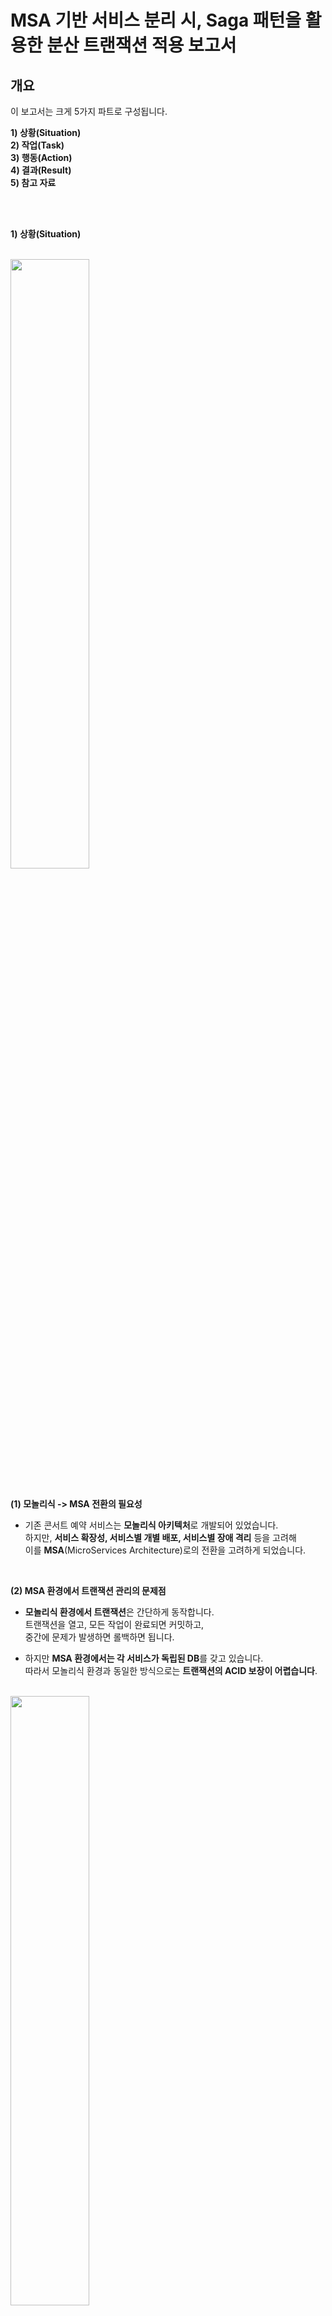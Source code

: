 
# MSA 기반 서비스 분리 시, Saga 패턴을 활용한 분산 트랜잭션 적용 보고서 

## 개요

이 보고서는 크게 5가지 파트로 구성됩니다.
  
**1) 상황(Situation)** <br>
**2) 작업(Task)** <br>
**3) 행동(Action)** <br>
**4) 결과(Result)** <br>
**5) 참고 자료** <br> 


<br> 
<br>


**1) 상황(Situation)** <br>

<br> 

<img src="https://github.com/user-attachments/assets/2e7b71e7-cbee-4306-ba58-84d144972884" width="50%" />


<br> 
<br> 

**(1) 모놀리식 -> MSA 전환의 필요성**

- 기존 콘서트 예약 서비스는 **모놀리식 아키텍처**로 개발되어 있었습니다. <br>
  하지만, **서비스 확장성, 서비스별 개별 배포, 서비스별 장애 격리** 등을 고려해 <br>
  이를 **MSA**(MicroServices Architecture)로의 전환을 고려하게 되었습니다.

<br> 

**(2) MSA 환경에서 트랜잭션 관리의 문제점**

- **모놀리식 환경에서 트랜잭션**은 간단하게 동작합니다. <br>
  트랜잭션을 열고, 모든 작업이 완료되면 커밋하고, <br> 
  중간에 문제가 발생하면 롤백하면 됩니다. <br>
    
- 하지만 **MSA 환경에서는 각 서비스가 독립된 DB**를 갖고 있습니다. <br>
  따라서 모놀리식 환경과 동일한 방식으로는 **트랜잭션의 ACID 보장이 어렵습니다**. <br>

<br> 

<img src="https://github.com/user-attachments/assets/c02770cb-93c7-42c6-9cf8-4bdc486e6c08" width="50%" />

- 예를 들어, MSA 환경에서 **예약- 멤버 잔액 차감 - 결제**가 순차적으로 일어나야 하는 MSA 환경에서 <br>
  결제 과정에서 에러가 발생하면 결제 DB의 트랜잭션만 롤백되는 것이 아니라 <br>
  이전 단계인 **예약 및 멤버 잔액 차감의 트랜잭션도 모두 롤백**되어야 합니다. <br>

- 따라서, MSA 환경으로 전환하려면 **분산 트랜잭션 관리가 필요**하며, <br>
  이를 통해 여러 개의 분산 트랜잭션을 하나처럼 관리하고, ACID 보장을 유지해야 했습니다. <br>  



<br> 
<br> 


**2) 작업(Task)** <br>

- MSA 환경에서 분산 트랜잭션을 관리하는 대표적인 방법은 2가지가 있습니다. <br> 
  그것은 2PC(Two-Phase Commit) 방식과 Saga 패턴입니다. <br>
  각각의 장단점을 비교해봤습니다. <br>

<br> 

**(1) 2PC(Two-Phase Commit)**

<table>
  <tr>
    <td><img src="https://github.com/user-attachments/assets/9b559a3c-1bd5-4fbd-a7d5-d78be3e5c1b3" alt="Image 1" width="800"></td>
    <td><img src="https://github.com/user-attachments/assets/9a14741f-fd6a-408d-aefd-11f7351da2df" alt="Image 2" width="800"></td>
  </tr>
</table>



